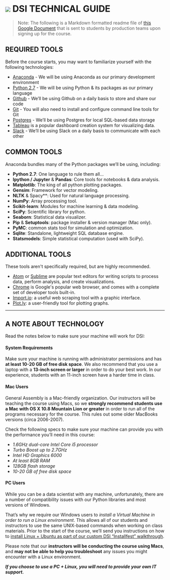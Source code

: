# ![](https://ga-dash.s3.amazonaws.com/production/assets/logo-9f88ae6c9c3871690e33280fcf557f33.png) DSI TECHNICAL GUIDE

> Note: The following is a Markdown formatted readme file of [this Google Document](https://docs.google.com/document/d/10MQB-CR_IQl3-z1HpxGKCrScKb94uj53FvQkssX9KBw/edit?usp=sharing) that is sent to students by production teams upon signing up for the course.

## REQUIRED TOOLS
Before the course starts, you may want to familiarize yourself with the following technologies:

* [Anaconda](https://www.continuum.io/downloads) - We will be using Anaconda as our primary development environment
* [Python 2.7](https://www.python.org/download/releases/2.7/) - We will be using Python & its packages as our primary language
* [Github](http://github.com) - We’ll be using Github on a daily basis to store and share our code
* [Git](https://git-scm.com/book/en/v2/Getting-Started-Installing-Git) - You will also need to install and configure command line tools for Git
* [Postgres](http://www.postgresql.org/download/) - We’ll be using Postgres for local SQL-based data storage
* [Tableau](http://www.tableau.com/) is a popular dashboard creation system for visualizing data.
* [Slack](http://slack.com) - We’ll be using Slack on a daily basis to communicate with each other

## COMMON TOOLS
Anaconda bundles many of the Python packages we’ll be using, including:

* **Python 2.7**: One language to rule them all...
* **Ipython / Jupyter**  & **Pandas**: Core tools for notebooks & data analysis.
* **Matplotlib**: The king of all python plotting packages.
* **Gensim**: Framework for vector modeling.
* **NLTK** & Spacy**: Used for natural language processing.
* **NumPy**: Array processing tool.
* **Scikit-learn**: Modules for machine learning & data modeling.
* **SciPy**: Scientific library for python.
* **Seaborn**: Statistical data visualizer.
* **Pip** & **Setuptools**: package installer & version manager (Mac only).
* **PyMC**: common stats tool for simulation and optimization.
* **Sqlite**: Standalone, lightweight SQL database engine.
* **Statsmodels**: Simple statistical computation (used with SciPy).

## ADDITIONAL TOOLS
These tools aren't specifically required, but are highly recommended.

* [Atom](https://atom.io/) or [Sublime](http://www.sublimetext.com/) are popular text editors for writing scripts to process data, perform analysis, and create visualizations.
* [Chrome](https://www.google.com/chrome/) is Google's popular web browser, and comes with a complete set of developer tools built-in.
* [Import.io](https://www.import.io/): a useful web scraping tool with a graphic interface.
* [Plot.ly](https://plot.ly): a user-friendly tool for plotting graphs.

---

## A NOTE ABOUT TECHNOLOGY
Read the notes below to make sure your machine will work for DSI:

#### System Requirements
Make sure your machine is running with administrator permissions and has **at least 10-20 GB of free disk space**. We also recommend that you use a laptop with a **13-inch screen or larger** in order to do your best work. In our experience, students with an 11-inch screen have a harder time in class.

#### Mac Users
General Assembly is a Mac-friendly organization.  Our instructors will be teaching the course using Macs, so we **strongly recommend students use a Mac with OS X 10.8 Mountain Lion or greater** in order to run all of the programs necessary for the course. This rules out some older MacBooks versions (circa 2006-2007).

Check the following specs to make sure your machine can provide you with the performance you’ll need in this course:

* *1.6GHz dual-core Intel Core i5 processor*
* *Turbo Boost up to 2.7GHz*
* *Intel HD Graphics 6000*
* *At least 8GB RAM*
* *128GB flash storage*
* *10-20 GB of free disk space*

#### PC Users
While you can be a data scientist with any machine, unfortunately, there are a number of compatibility issues with our Python libraries and most versions of Windows.

That’s why we require our Windows users to *install a Virtual Machine in order to run a Linux environment*. This allows all of our students and instructors to use the same UNIX-based commands when working on class materials. Prior to the start of the course, we’ll send you instructions on how to [install Linux + Ubuntu as part of our custom DSI “Installfest” walkthrough](./installfest-lesson/readme.md).

Please note that our **instructors will be conducting the course using Macs**, and **may not be able to help you troubleshoot** any issues you might encounter with a Linux environment.  

***If you choose to use a PC + Linux, you will need to provide your own IT support.***
